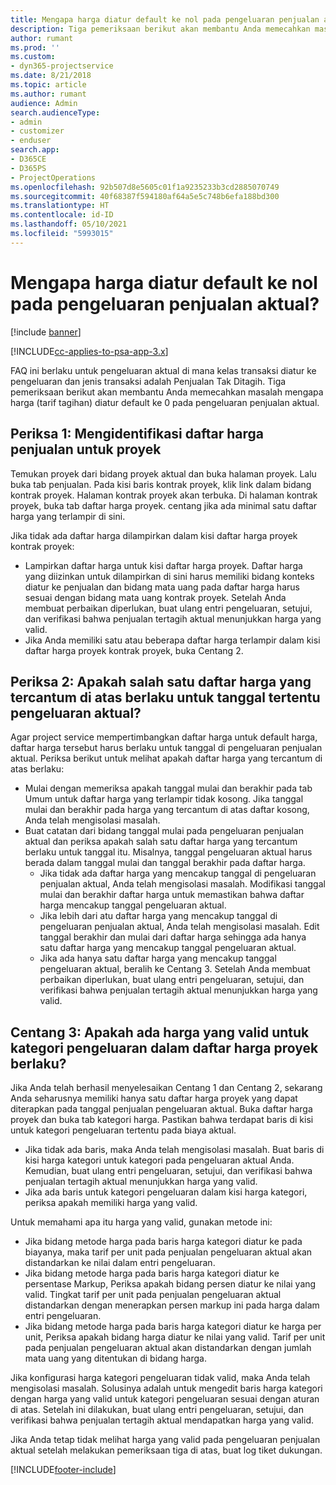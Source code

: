 ```yaml
---
title: Mengapa harga diatur default ke nol pada pengeluaran penjualan aktual?
description: Tiga pemeriksaan berikut akan membantu Anda memecahkan masalah mengapa harga diatur default ke 0 pada pengeluaran penjualan aktual.
author: rumant
ms.prod: ''
ms.custom:
- dyn365-projectservice
ms.date: 8/21/2018
ms.topic: article
ms.author: rumant
audience: Admin
search.audienceType:
- admin
- customizer
- enduser
search.app:
- D365CE
- D365PS
- ProjectOperations
ms.openlocfilehash: 92b507d8e5605c01f1a9235233b3cd2885070749
ms.sourcegitcommit: 40f68387f594180af64a5e5c748b6efa188bd300
ms.translationtype: HT
ms.contentlocale: id-ID
ms.lasthandoff: 05/10/2021
ms.locfileid: "5993015"
---
```

# <a name="why-is-the-price-defaulting-to-zero-on-expense-sales-actuals"></a>Mengapa harga diatur default ke nol pada pengeluaran penjualan aktual?

[!include [banner](../includes/psa-now-project-operations.md)]

[!INCLUDE[cc-applies-to-psa-app-3.x](../includes/cc-applies-to-psa-app-3x.md)]

FAQ ini berlaku untuk pengeluaran aktual di mana kelas transaksi diatur ke pengeluaran dan jenis transaksi adalah Penjualan Tak Ditagih. Tiga pemeriksaan berikut akan membantu Anda memecahkan masalah mengapa harga (tarif tagihan) diatur default ke 0 pada pengeluaran penjualan aktual.

## <a name="check-1-identify-the-sales-price-list-for-project"></a>Periksa 1: Mengidentifikasi daftar harga penjualan untuk proyek

Temukan proyek dari bidang proyek aktual dan buka halaman proyek. Lalu buka tab penjualan. Pada kisi baris kontrak proyek, klik link dalam bidang kontrak proyek. Halaman kontrak proyek akan terbuka. Di halaman kontrak proyek, buka tab daftar harga proyek. centang jika ada minimal satu daftar harga yang terlampir di sini.

Jika tidak ada daftar harga dilampirkan dalam kisi daftar harga proyek kontrak proyek:

- Lampirkan daftar harga untuk kisi daftar harga proyek. Daftar harga yang diizinkan untuk dilampirkan di sini harus memiliki bidang konteks diatur ke penjualan dan bidang mata uang pada daftar harga harus sesuai dengan bidang mata uang kontrak proyek. Setelah Anda membuat perbaikan diperlukan, buat ulang entri pengeluaran, setujui, dan verifikasi bahwa penjualan tertagih aktual menunjukkan harga yang valid.
- Jika Anda memiliki satu atau beberapa daftar harga terlampir dalam kisi daftar harga proyek kontrak proyek, buka Centang 2.

## <a name="check-2-are-any-of-the-price-lists-identified-above-valid-for-the-specific-date-of-the-expense-actual"></a>Periksa 2: Apakah salah satu daftar harga yang tercantum di atas berlaku untuk tanggal tertentu pengeluaran aktual?

Agar project service mempertimbangkan daftar harga untuk default harga, daftar harga tersebut harus berlaku untuk tanggal di pengeluaran penjualan aktual. Periksa berikut untuk melihat apakah daftar harga yang tercantum di atas berlaku:

- Mulai dengan memeriksa apakah tanggal mulai dan berakhir pada tab Umum untuk daftar harga yang terlampir tidak kosong. Jika tanggal mulai dan berakhir pada harga yang tercantum di atas daftar kosong, Anda telah mengisolasi masalah. 
- Buat catatan dari bidang tanggal mulai pada pengeluaran penjualan aktual dan periksa apakah salah satu daftar harga yang tercantum berlaku untuk tanggal itu. Misalnya, tanggal pengeluaran aktual harus berada dalam tanggal mulai dan tanggal berakhir pada daftar harga. 
    - Jika tidak ada daftar harga yang mencakup tanggal di pengeluaran penjualan aktual, Anda telah mengisolasi masalah. Modifikasi tanggal mulai dan berakhir daftar harga untuk memastikan bahwa daftar harga mencakup tanggal pengeluaran aktual. 
    - Jika lebih dari atu daftar harga yang mencakup tanggal di pengeluaran penjualan aktual, Anda telah mengisolasi masalah. Edit tanggal berakhir dan mulai dari daftar harga sehingga ada hanya satu daftar harga yang mencakup tanggal pengeluaran aktual. 
    - Jika ada hanya satu daftar harga yang mencakup tanggal pengeluaran aktual, beralih ke Centang 3.
Setelah Anda membuat perbaikan diperlukan, buat ulang entri pengeluaran, setujui, dan verifikasi bahwa penjualan tertagih aktual menunjukkan harga yang valid.

## <a name="check-3-is-there-a-valid-price-for-the-expense-category-in-the-applicable-project-price-list"></a>Centang 3: Apakah ada harga yang valid untuk kategori pengeluaran dalam daftar harga proyek berlaku? 

Jika Anda telah berhasil menyelesaikan Centang 1 dan Centang 2, sekarang Anda seharusnya memiliki hanya satu daftar harga proyek yang dapat diterapkan pada tanggal penjualan pengeluaran aktual. Buka daftar harga proyek dan buka tab kategori harga. Pastikan bahwa terdapat baris di kisi untuk kategori pengeluaran tertentu pada biaya aktual.
 
- Jika tidak ada baris, maka Anda telah mengisolasi masalah. Buat baris di kisi harga kategori untuk kategori pada pengeluaran aktual Anda. Kemudian, buat ulang entri pengeluaran, setujui, dan verifikasi bahwa penjualan tertagih aktual menunjukkan harga yang valid. 
- Jika ada baris untuk kategori pengeluaran dalam kisi harga kategori, periksa apakah memiliki harga yang valid.

Untuk memahami apa itu harga yang valid, gunakan metode ini:

- Jika bidang metode harga pada baris harga kategori diatur ke pada biayanya, maka tarif per unit pada penjualan pengeluaran aktual akan distandarkan ke nilai dalam entri pengeluaran.
- Jika bidang metode harga pada baris harga kategori diatur ke persentase Markup, Periksa apakah bidang persen diatur ke nilai yang valid. Tingkat tarif per unit pada penjualan pengeluaran aktual distandarkan dengan menerapkan persen markup ini pada harga dalam entri pengeluaran.
- Jika bidang metode harga pada baris harga kategori diatur ke harga per unit, Periksa apakah bidang harga diatur ke nilai yang valid. Tarif per unit pada penjualan pengeluaran aktual akan distandarkan dengan jumlah mata uang yang ditentukan di bidang harga.

Jika konfigurasi harga kategori pengeluaran tidak valid, maka Anda telah mengisolasi masalah. Solusinya adalah untuk mengedit baris harga kategori dengan harga yang valid untuk kategori pengeluaran sesuai dengan aturan di atas. Setelah ini dilakukan, buat ulang entri pengeluaran, setujui, dan verifikasi bahwa penjualan tertagih aktual mendapatkan harga yang valid.

Jika Anda tetap tidak melihat harga yang valid pada pengeluaran penjualan aktual setelah melakukan pemeriksaan tiga di atas, buat log tiket dukungan.




[!INCLUDE[footer-include](../includes/footer-banner.md)]